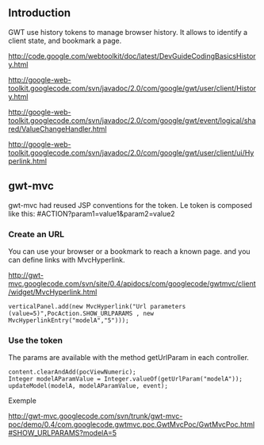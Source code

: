 ## Introduction ##

GWT use history tokens to manage browser history.
It allows to identify a client state, and bookmark a page.

http://code.google.com/webtoolkit/doc/latest/DevGuideCodingBasicsHistory.html

http://google-web-toolkit.googlecode.com/svn/javadoc/2.0/com/google/gwt/user/client/History.html

http://google-web-toolkit.googlecode.com/svn/javadoc/2.0/com/google/gwt/event/logical/shared/ValueChangeHandler.html

http://google-web-toolkit.googlecode.com/svn/javadoc/2.0/com/google/gwt/user/client/ui/Hyperlink.html

## gwt-mvc ##

gwt-mvc had reused JSP conventions for the token.
Le token is composed like this: #ACTION?param1=value1&param2=value2

### Create an URL ###

You can use your browser or a bookmark to reach a known page.
and you can define links with MvcHyperlink.

http://gwt-mvc.googlecode.com/svn/site/0.4/apidocs/com/googlecode/gwtmvc/client/widget/MvcHyperlink.html
```
verticalPanel.add(new MvcHyperlink("Url parameters (value=5)",PocAction.SHOW_URLPARAMS , new MvcHyperlinkEntry("modelA","5")));
```

### Use the token ###

The params are available with the method getUrlParam in each controller.
```
content.clearAndAdd(pocViewNumeric);
Integer modelAParamValue = Integer.valueOf(getUrlParam("modelA"));
updateModel(modelA, modelAParamValue, event);
```
Exemple

http://gwt-mvc.googlecode.com/svn/trunk/gwt-mvc-poc/demo/0.4/com.googlecode.gwtmvc.poc.GwtMvcPoc/GwtMvcPoc.html#SHOW_URLPARAMS?modelA=5